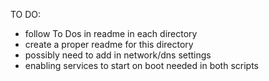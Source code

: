 TO DO:
- follow To Dos in readme in each directory
- create a proper readme for this directory
- possibly need to add in network/dns settings
- enabling services to start on boot needed in both scripts

